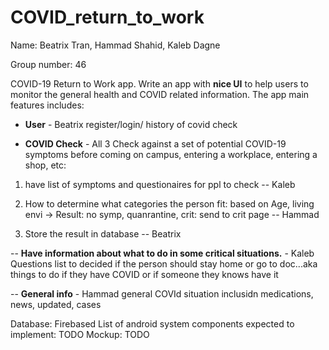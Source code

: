 # COVID_return_to_work

Name: Beatrix Tran, Hammad Shahid, Kaleb Dagne

Group number: 46

COVID-19 Return to Work app.
Write an app with **nice UI** to help users to monitor the general health and COVID related information. The app main features includes:

- **User** - Beatrix
register/login/
history of covid check

- **COVID Check** - All 3
 Check against a set of potential COVID-19 symptoms before coming on campus, entering a workplace, entering a shop, etc:
 
 1. have list of symptoms and questionaires for ppl to check -- Kaleb
 
 2. How to determine what categories the person fit: based on Age, living envi -> Result: no symp, quanrantine, crit: send to crit page -- Hammad
 
 3. Store the result in database -- Beatrix
 
-- **Have information about what to do in some critical situations.** - Kaleb
Questions list to decided if the person should stay home or go to doc...aka things to do if they have COVID or if someone they knows have it

-- **General info** - Hammad
general COVId situation inclusidn medications, news, updated, cases


Database: Firebased
List of android system components expected to implement: TODO
Mockup: TODO



